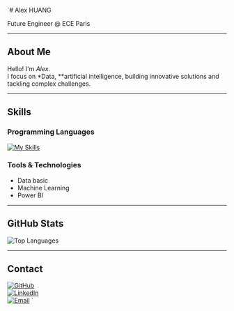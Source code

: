 `# Alex HUANG

Future Engineer @ ECE Paris

---

## About Me
Hello! I'm *Alex*.  
I focus on *Data, **artificial intelligence, building innovative solutions and tackling complex challenges.  

---

## Skills

### Programming Languages
[![My Skills](https://skillicons.dev/icons?i=java,python,cpp,c,js,react,html,css,php,matlab,linux,vim,git)](https://skillicons.dev)

### Tools & Technologies

- Data basic 
- Machine Learning  
- Power BI

---

## GitHub Stats
![Top Languages](https://github-readme-stats.vercel.app/api/top-langs/?username=Alexhuang03&layout=compact&theme=radical)

---

## Contact
[![GitHub](https://img.shields.io/badge/GitHub-%2312100E.svg?&style=flat-square&logo=github&logoColor=white)](https://github.com/Alexhuang03)  
[![LinkedIn](https://img.shields.io/badge/LinkedIn-%230077B5.svg?&style=flat-square&logo=linkedin&logoColor=white)](https://www.linkedin.com/in/alex-huang-b11844259/)  
[![Email](https://img.shields.io/badge/Email-D14836?style=flat-square&logo=gmail&logoColor=white)](mailto:alex.huang@edu.ece.fr)
`
